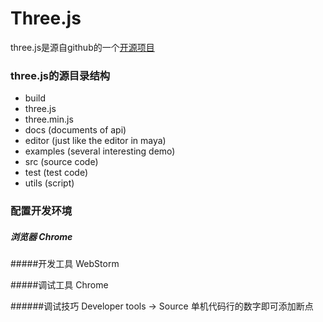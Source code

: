 # Three.js

three.js是源自github的一个[开源项目](https://github.com/mrdoob/three.js)

### three.js的源目录结构

 * build
  * three.js
  * three.min.js
 * docs (documents of api)
 * editor (just like the editor in maya)
 * examples (several interesting demo)
 * src (source code)
 * test (test code)
 * utils (script)

### 配置开发环境

##### 浏览器 Chrome

#####开发工具 WebStorm

#####调试工具 Chrome

######调试技巧 Developer tools -> Source 单机代码行的数字即可添加断点
